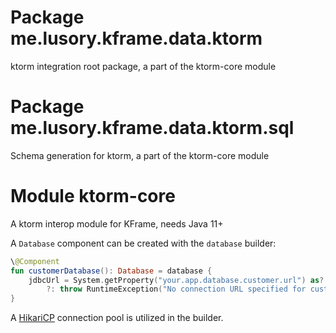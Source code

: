 # Package me.lusory.kframe.data.ktorm

ktorm integration root package, a part of the ktorm-core module

# Package me.lusory.kframe.data.ktorm.sql

Schema generation for ktorm, a part of the ktorm-core module

# Module ktorm-core

A ktorm interop module for KFrame, needs Java 11+

A `Database` component can be created with the `database` builder:

```kt
\@Component
fun customerDatabase(): Database = database {
    jdbcUrl = System.getProperty("your.app.database.customer.url") as? String
        ?: throw RuntimeException("No connection URL specified for customer database")
}
```

A [HikariCP](https://github.com/brettwooldridge/HikariCP) connection pool is utilized in the builder.